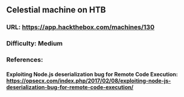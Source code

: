 ## Celestial machine on HTB
### URL: https://app.hackthebox.com/machines/130
### Difficulty: Medium

### References:
#### Exploiting Node.js deserialization bug for Remote Code Execution: https://opsecx.com/index.php/2017/02/08/exploiting-node-js-deserialization-bug-for-remote-code-execution/
